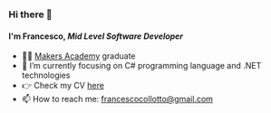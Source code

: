 ### Hi there 👋
#### I'm Francesco, *Mid Level Software Developer*

- 👨‍🎓 [Makers Academy](https://www.makers.tech/) graduate
- 🌱 I’m currently focusing on C# programming language and .NET technologies
- 👉 Check my CV [here](https://github.com/FrancescoCollotto/CV)
- 📫 How to reach me: francescocollotto@gmail.com
